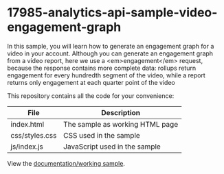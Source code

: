 # 17985-analytics-api-sample-video-engagement-graph
In this sample, you will learn how to generate an engagement graph for a video in your account. Although you can generate an engagement graph from a video report, here we use a &lt;em>engagement&lt;/em> request, because the response contains more complete data: rollups return engagement for every hundredth segment of the video, while a report returns only engagement at each quarter point of the video

This repository contains all the code for your convenience:

<table>
	<thead>
		<th>File</th>
		<th>Description</th>
	</thead>
	<tr>
		<td>index.html</td>
		<td>The sample as working HTML page</td>
	</tr>
	<tr>
		<td>css/styles.css</td>
		<td>CSS used in the sample</td>
	</tr>
	<tr>
		<td>js/index.js</td>
		<td>JavaScript used in the sample</td>
	</tr>
</table>

View the [documentation/working sample](https://support.brightcove.com/analyticscms-apis-sample-recently-added-videos).
